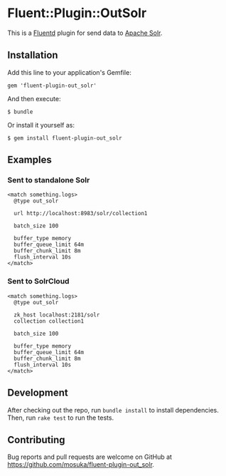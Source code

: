 # Fluent::Plugin::OutSolr

This is a [Fluentd](http://fluentd.org/) plugin for send data to [Apache Solr](http://lucene.apache.org/solr/).

## Installation

Add this line to your application's Gemfile:

```
gem 'fluent-plugin-out_solr'
```

And then execute:

    $ bundle

Or install it yourself as:

    $ gem install fluent-plugin-out_solr

## Examples

### Sent to standalone Solr
```
<match something.logs>
  @type out_solr

  url http://localhost:8983/solr/collection1

  batch_size 100

  buffer_type memory
  buffer_queue_limit 64m
  buffer_chunk_limit 8m
  flush_interval 10s
</match>
```

### Sent to SolrCloud
```
<match something.logs>
  @type out_solr

  zk_host localhost:2181/solr
  collection collection1

  batch_size 100

  buffer_type memory
  buffer_queue_limit 64m
  buffer_chunk_limit 8m
  flush_interval 10s
</match>
```

## Development

After checking out the repo, run `bundle install` to install dependencies. Then, run `rake test` to run the tests.

## Contributing

Bug reports and pull requests are welcome on GitHub at https://github.com/mosuka/fluent-plugin-out_solr.

